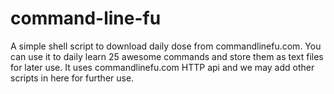 # command-line-fu
A simple shell script to download daily dose from commandlinefu.com. You can
use it to daily learn 25 awesome commands and store them as text files for
later use. It uses commandlinefu.com HTTP api and we may add other scripts in
here for further use.
